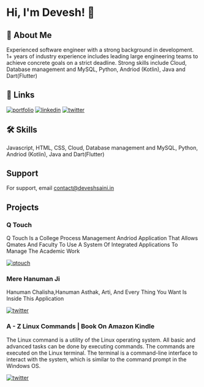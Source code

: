 
# Hi, I'm Devesh! 👋


## 🚀 About Me
Experienced software engineer with a strong background in development. 1+ years of industry experience includes leading large engineering teams to achieve concrete goals on a strict deadline. Strong skills include Cloud, Database management and MySQL, Python, Andriod (Kotlin), Java and Dart(Flutter) 


## 🔗 Links
[![portfolio](https://img.shields.io/badge/my_portfolio-000?style=for-the-badge&logo=ko-fi&logoColor=white)](https://deveshsaini.in/)
[![linkedin](https://img.shields.io/badge/linkedin-0A66C2?style=for-the-badge&logo=linkedin&logoColor=white)](https://www.linkedin.com/in/deveshsainii/)
[![twitter](https://img.shields.io/badge/twitter-1DA1F2?style=for-the-badge&logo=twitter&logoColor=white)](https://twitter.com/deveshsainii)


## 🛠 Skills
Javascript, HTML, CSS, Cloud, Database management and MySQL, Python, Andriod (Kotlin), Java and Dart(Flutter) 


## Support

For support, email contact@deveshsaini.in


## Projects
### Q Touch

Q Touch Is a College Process Management Andriod Application That Allows Qmates And Faculty To Use A System Of Integrated Applications To Manage The Academic Work

[![qtouch](https://deveshsaini.in/assets/img/work1.jpg)](https://play.google.com/store/apps/details?id=www.deveshsaini.in)
### Mere Hanuman Ji

Hanuman Chalisha,Hanuman Asthak, Arti, And Every Thing You Want Is Inside This Application

[![twitter](https://deveshsaini.in/assets/img/work3.jpg)](https://play.google.com/store/apps/details?id=merehanumanji.deveshsaini.in)
### A - Z Linux Commands | Book On Amazon Kindle

The Linux command is a utility of the Linux operating system. All basic and advanced tasks can be done by executing commands. The commands are executed on the Linux terminal. The terminal is a command-line interface to interact with the system, which is similar to the command prompt in the Windows OS.

[![twitter](https://deveshsaini.in/assets/img/work2.jpg)](https://amzn.in/hrF6VYs)
